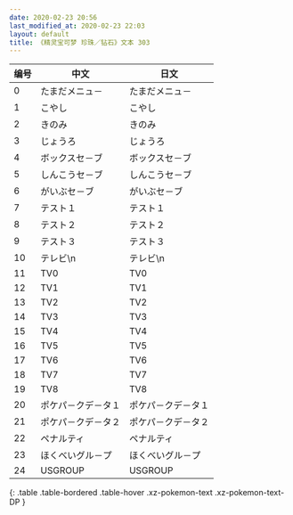 ```yaml
---
date: 2020-02-23 20:56
last_modified_at: 2020-02-23 22:03
layout: default
title: 《精灵宝可梦 珍珠／钻石》文本 303
---
```

| 编号 | 中文 | 日文 |
| ---- | ---- | ---- |
| 0 | たまだメニュ－ | たまだメニュ－ |
| 1 | こやし | こやし |
| 2 | きのみ | きのみ |
| 3 | じょうろ | じょうろ |
| 4 | ボックスセ－ブ | ボックスセ－ブ |
| 5 | しんこうセ－ブ | しんこうセ－ブ |
| 6 | がいぶセ－ブ | がいぶセ－ブ |
| 7 | テスト１ | テスト１ |
| 8 | テスト２ | テスト２ |
| 9 | テスト３ | テスト３ |
| 10 | テレビ\n | テレビ\n |
| 11 | TV0 | TV0 |
| 12 | TV1 | TV1 |
| 13 | TV2 | TV2 |
| 14 | TV3 | TV3 |
| 15 | TV4 | TV4 |
| 16 | TV5 | TV5 |
| 17 | TV6 | TV6 |
| 18 | TV7 | TV7 |
| 19 | TV8 | TV8 |
| 20 | ポケパ－クデ－タ１ | ポケパ－クデ－タ１ |
| 21 | ポケパ－クデ－タ２ | ポケパ－クデ－タ２ |
| 22 | ペナルティ | ペナルティ |
| 23 | ほくべいグル－プ | ほくべいグル－プ |
| 24 | USGROUP | USGROUP |
{: .table .table-bordered .table-hover .xz-pokemon-text .xz-pokemon-text-DP }
